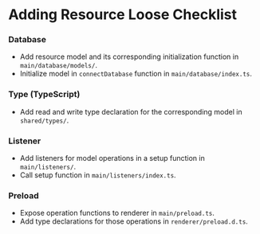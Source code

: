 # Adding Resource Loose Checklist

### Database

- Add resource model and its corresponding initialization function in `main/database/models/`.
- Initialize model in `connectDatabase` function in `main/database/index.ts`.

### Type (TypeScript)

- Add read and write type declaration for the corresponding model in `shared/types/`.

### Listener

- Add listeners for model operations in a setup function in `main/listeners/`.
- Call setup function in `main/listeners/index.ts`.

### Preload

- Expose operation functions to renderer in `main/preload.ts`.
- Add type declarations for those operations in `renderer/preload.d.ts`.
